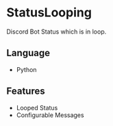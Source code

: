 # StatusLooping
Discord Bot Status which is in loop.

## Language 
- Python

## Features
- Looped Status
- Configurable Messages  
